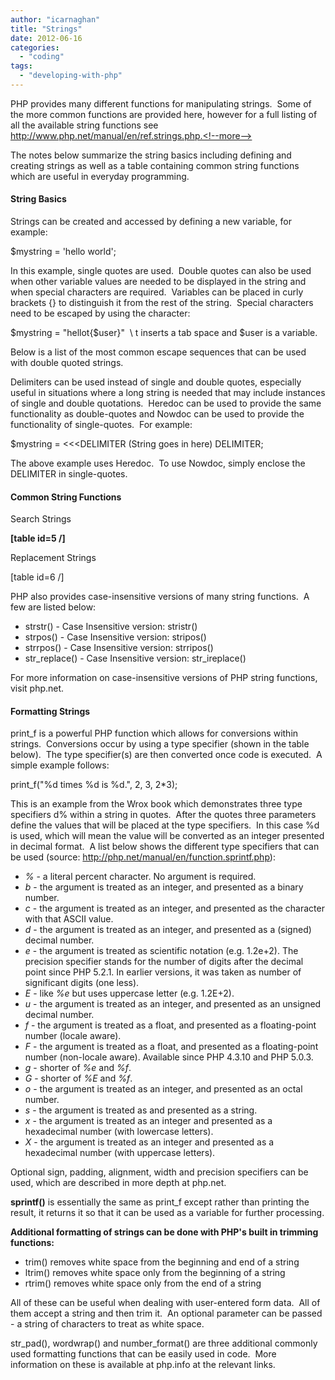 ```yaml
---
author: "icarnaghan"
title: "Strings"
date: 2012-06-16
categories: 
  - "coding"
tags: 
  - "developing-with-php"
---
```


PHP provides many different functions for manipulating strings.  Some of the more common functions are provided here, however for a full listing of all the available string functions see http://www.php.net/manual/en/ref.strings.php.<!--more-->

The notes below summarize the string basics including defining and creating strings as well as a table containing common string functions which are useful in everyday programming.

#### String Basics

Strings can be created and accessed by defining a new variable, for example:

$mystring = 'hello world';

In this example, single quotes are used.  Double quotes can also be used when other variable values are needed to be displayed in the string and when special characters are required.  Variables can be placed in curly brackets {} to distinguish it from the rest of the string.  Special characters need to be escaped by using the character:

$mystring = "hellot{$user}"  \\ t inserts a tab space and $user is a variable.

Below is a list of the most common escape sequences that can be used with double quoted strings.

Delimiters can be used instead of single and double quotes, especially useful in situations where a long string is needed that may include instances of single and double quotations.  Heredoc can be used to provide the same functionality as double-quotes and Nowdoc can be used to provide the functionality of single-quotes.  For example:

$mystring = <<<DELIMITER (String goes in here) DELIMITER;

The above example uses Heredoc.  To use Nowdoc, simply enclose the DELIMITER in single-quotes.

#### Common String Functions

Search Strings

**\[table id=5 /\]**

Replacement Strings

\[table id=6 /\]

PHP also provides case-insensitive versions of many string functions.  A few are listed below:

- strstr() - Case Insensitive version: stristr()
- strpos() - Case Insensitive version: stripos()
- strrpos() - Case Insensitive version: strripos()
- str\_replace() - Case Insensitive version: str\_ireplace()

For more information on case-insensitive versions of PHP string functions, visit php.net.

#### Formatting Strings

print\_f is a powerful PHP function which allows for conversions within strings.  Conversions occur by using a type specifier (shown in the table below).  The type specifier(s) are then converted once code is executed.  A simple example follows:

print\_f("%d times %d is %d.", 2, 3, 2\*3);

This is an example from the Wrox book which demonstrates three type specifiers d% within a string in quotes.  After the quotes three parameters define the values that will be placed at the type specifiers.  In this case %d is used, which will mean the value will be converted as an integer presented in decimal format.  A list below shows the different type specifiers that can be used (source: http://php.net/manual/en/function.sprintf.php):

- _%_ - a literal percent character. No argument is required.
- _b_ - the argument is treated as an integer, and presented as a binary number.
- _c_ - the argument is treated as an integer, and presented as the character with that ASCII value.
- _d_ - the argument is treated as an integer, and presented as a (signed) decimal number.
- _e_ - the argument is treated as scientific notation (e.g. 1.2e+2). The precision specifier stands for the number of digits after the decimal point since PHP 5.2.1. In earlier versions, it was taken as number of significant digits (one less).
- _E_ - like _%e_ but uses uppercase letter (e.g. 1.2E+2).
- _u_ - the argument is treated as an integer, and presented as an unsigned decimal number.
- _f_ - the argument is treated as a float, and presented as a floating-point number (locale aware).
- _F_ - the argument is treated as a float, and presented as a floating-point number (non-locale aware). Available since PHP 4.3.10 and PHP 5.0.3.
- _g_ - shorter of _%e_ and _%f_.
- _G_ - shorter of _%E_ and _%f_.
- _o_ - the argument is treated as an integer, and presented as an octal number.
- _s_ - the argument is treated as and presented as a string.
- _x_ - the argument is treated as an integer and presented as a hexadecimal number (with lowercase letters).
- _X_ - the argument is treated as an integer and presented as a hexadecimal number (with uppercase letters).

Optional sign, padding, alignment, width and precision specifiers can be used, which are described in more depth at php.net.

**sprintf()** is essentially the same as print\_f except rather than printing the result, it returns it so that it can be used as a variable for further processing.

**Additional formatting of strings can be done with PHP's built in trimming functions:**

- trim() removes white space from the beginning and end of a string
- ltrim() removes white space only from the beginning of a string
- rtrim() removes white space only from the end of a string

All of these can be useful when dealing with user-entered form data.  All of them accept a string and then trim it.  An optional parameter can be passed - a string of characters to treat as white space.

str\_pad(), wordwrap() and number\_format() are three additional commonly used formatting functions that can be easily used in code.  More information on these is available at php.info at the relevant links.
